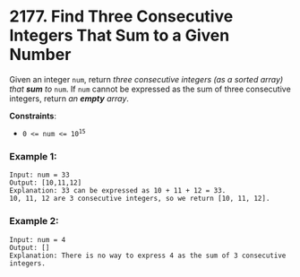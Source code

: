 # 2177. Find Three Consecutive Integers That Sum to a Given Number

Given an integer `num`, return *three consecutive integers (as a sorted array) that* ***sum*** *to* `num`. If `num` cannot be expressed as the sum of three consecutive integers, return *an* ***empty*** *array*.

**Constraints**:
- <code>0 <= num <= 10<sup>15</sup></code>

### Example 1:
```
Input: num = 33
Output: [10,11,12]
Explanation: 33 can be expressed as 10 + 11 + 12 = 33.
10, 11, 12 are 3 consecutive integers, so we return [10, 11, 12].
```

### Example 2:
```
Input: num = 4
Output: []
Explanation: There is no way to express 4 as the sum of 3 consecutive integers.
```
